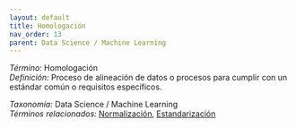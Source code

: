 ```yaml
---
layout: default
title: Homologación
nav_order: 13
parent: Data Science / Machine Learning
---
```


*Término:* Homologación  
*Definición:* Proceso de alineación de datos o procesos para cumplir con un estándar común o requisitos específicos.

*Taxonomía:* Data Science / Machine Learning  
*Términos relacionados:* [Normalización](https://maleniski.github.io/diccionario-angl-tec-mx/docs/alfabeticamente/N/normalizacin/), [Estandarización](https://maleniski.github.io/diccionario-angl-tec-mx/docs/alfabeticamente/E/estandarizacin/)
